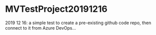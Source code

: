 # MVTestProject20191216
2019 12 16: a simple test to create a pre-existing github code repo, then connect to it from Azure DevOps...
